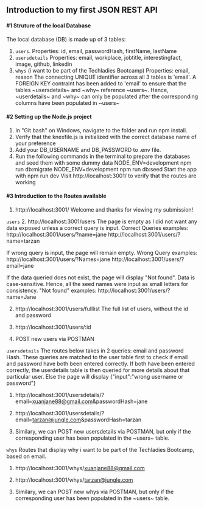## Introduction to my first JSON REST API

#### #1 Struture of the local Database

The local database (DB) is made up of 3 tables:
1. `users`. Properties: id, email, passwordHash, firstName, lastName
2. `usersdetails` Properties: email, workplace, jobtitle, interestingfact, image, github, linkedin
3. `whys` (i want to be part of the Techladies Bootcamp) Properties: email, reason
The connecting UNIQUE identifier across all 3 tables is 'email'. 
A FOREIGN KEY contraint has been added to 'email' to ensure that the tables ~usersdetails~ and ~why~ reference ~users~.
Hence, ~userdetails~ and ~why~ can only be populated after the corresponding columns have been populated in ~users~

#### #2 Setting up the Node.js project
1. In "Git bash" on Windows, navigate to the folder and run npm install.
2. Verify that the knexfile.js is initialized with the correct database name of your preference
3. Add your DB_USERNAME and DB_PASSWORD to .env file.
4. Run the following commands in the terminal to prepare the databases and seed them with some dummy data
  NODE_ENV=development npm run db:migrate
  NODE_ENV=development npm run db:seed
  Start the app with npm run dev
Visit http://localhost:3001/ to verify that the routes are working

#### #3 Introduction to the Routes available
1. http://localhost:3001/
Welcome and thanks for viewing my submission!

`users`
2. http://localhost:3001/users
The page is empty as I did not want any data exposed unless a correct query is input.
Correct Queries examples:
http://localhost:3001/users/?name=jane
http://localhost:3001/users/?name=tarzan

If wrong query is input, the page will remain empty.
Wrong Query examples:
http://localhost:3001/users/?Names=jane
http://localhost:3001/users/?email=jane

If the data queried does not exist, the page will display "Not found".
Data is case-sensitive. Hence, all the seed names were input as small letters for consistency.
"Not found" examples:
http://localhost:3001/users/?name=Jane

2. http://localhost:3001/users/fulllist
The full list of users, without the id and password

3. http://localhost:3001/users/:id

4. POST new users via POSTMAN

`usersdetails`
The routes below takes in 2 queries: email and password Hash.
These queries are matched to the user table first to check if email and password have both been entered correctly.
If both have been entered correctly, the userdetails table is then queried for more details about that particular user.
Else the page will display {"input":"wrong username or password"}
1. http://localhost:3001/usersdetails/?email=xuanjane88@gmail.com&passwordHash=jane
2. http://localhost:3001/usersdetails/?email=tarzan@jungle.com&passwordHash=tarzan

3. Similary, we can POST new usersdetails via POSTMAN, but only if the corresponding user has been populated in the ~users~ table.

`whys`
Routes that display why i want to be part of the Techladies Bootcamp, based on email.
1. http://localhost:3001/whys/xuanjane88@gmail.com
2. http://localhost:3001/whys/tarzan@jungle.com

3. Similary, we can POST new whys via POSTMAN, but only if the corresponding user has been populated in the ~users~ table.